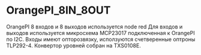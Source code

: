 # OrangePI_8IN_8OUT
OrangePI 8 входов и 8 выходов используется node red
Для входов и выходов используется микросхема MCP23017 
подключенная к OrangePI по I2C. Входы имеют опторозвязку, 
исползуются счетверенные оптроны TLP292-4. 
Конвертор уровней собран на TXS0108E.
